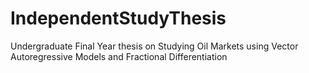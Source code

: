# IndependentStudyThesis
Undergraduate Final Year thesis on Studying Oil Markets using Vector Autoregressive Models and Fractional Differentiation
